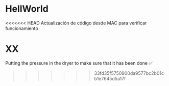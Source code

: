 # HellWorld
<<<<<<< HEAD
Actualización de código desde MAC para verificar funcionamiento

XX
=======
Putting the pressure in the dryer to make sure that it has been done ✅ 
>>>>>>> 33fd35f5750900da9577bc2b01cb1e7645d5a17f
